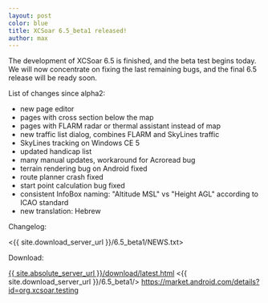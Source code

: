 ```yaml
---
layout: post
color: blue
title: XCSoar 6.5_beta1 released!
author: max
---
```

The development of XCSoar 6.5 is finished, and the beta test begins
today.  We will now concentrate on fixing the last remaining bugs, and
the final 6.5 release will be ready soon.

List of changes since alpha2:

* new page editor
* pages with cross section below the map
* pages with FLARM radar or thermal assistant instead of map
* new traffic list dialog, combines FLARM and SkyLines traffic
* SkyLines tracking on Windows CE 5
* updated handicap list
* many manual updates, workaround for Acroread bug
* terrain rendering bug on Android fixed
* route planner crash fixed
* start point calculation bug fixed
* consistent InfoBox naming: "Altitude MSL" vs "Height AGL" according to ICAO standard
* new translation: Hebrew

Changelog:

 <{{ site.download_server_url }}/6.5_beta1/NEWS.txt>

Download:

 [{{ site.absolute_server_url }}/download/latest.html](/download/latest.html)
 <{{ site.download_server_url }}/6.5_beta1/>
 <https://market.android.com/details?id=org.xcsoar.testing>
